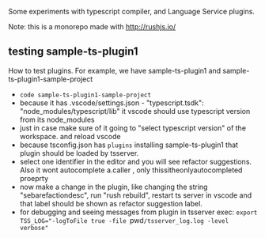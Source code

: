 Some experiments with typescript compiler, and Language Service plugins.

Note: this is a monorepo made with http://rushjs.io/


## testing sample-ts-plugin1

How to test plugins. For example, we have sample-ts-plugin1 and sample-ts-plugin1-sample-project

* `code sample-ts-plugin1-sample-project`
* because it has .vscode/settings.json -  "typescript.tsdk": "node_modules/typescript/lib"  it vscode should use typescript version from its node_modules
* just in case make sure of it going to "select typescript version" of the workspace. and reload vscode
* because tsconfig.json has `plugins` installing sample-ts-plugin1 that plugin should be loaded by tsserver. 
* select one identifier in the editor and you will see refactor suggestions. Also it wont autocomplete a.caller , only thissitheonlyautocompleted proeprty
* now make a change in the plugin, like changing the string "sebarefactiondesc", run "rush rebuild", restart ts server in vscode and that label should be shown as refactor suggestion label. 
* for debugging and seeing messages from plugin in tsserver exec: 
 `export TSS_LOG="-logToFile true -file `pwd`/tsserver_log.log -level verbose"`
